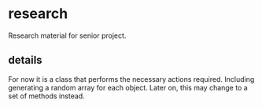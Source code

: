 # research
Research material for senior project.

## details

For now it is a class that performs the necessary actions required. Including generating a random array for each object. Later on, this may change to a set of methods instead.